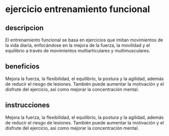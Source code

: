 # ejercicio entrenamiento funcional

## descripcion 
El entrenamiento funcional se basa en ejercicios que imitan movimientos de la vida diaria, enfocándose en la mejora de la fuerza, la movilidad y el equilibrio a través de movimientos multiarticulares y multimusculares.

## beneficios 
Mejora la fuerza, la flexibilidad, el equilibrio, la postura y la agilidad, además de reducir el riesgo de lesiones. También puede aumentar la motivación y el disfrute del ejercicio, así como mejorar la concentración mental. 

## instrucciones 
Mejora la fuerza, la flexibilidad, el equilibrio, la postura y la agilidad, además de reducir el riesgo de lesiones. También puede aumentar la motivación y el disfrute del ejercicio, así como mejorar la concentración mental. 